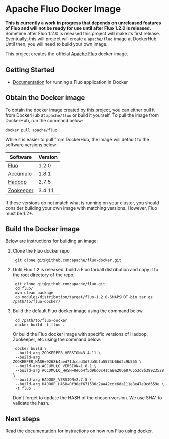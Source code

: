 # Apache Fluo Docker Image

**This is currently a work in progress that depends on unreleased features of Fluo and will not be ready for use until after Fluo 1.2.0 is released.**  Sometime after Fluo 1.2.0 is released this project will make its first release. Eventually, this will project will create a `apache/fluo` image at DockerHub. Until then, you will need to build your own image.

This project creates the official [Apache Fluo][Fluo] docker image.

## Getting Started

* [Documentation][docs] for running a Fluo application in Docker

## Obtain the Docker image

To obtain the docker image created by this project, you can either pull it from DockerHub at
`apache/fluo` or build it yourself. To pull the image from DockerHub, run the command below:

    docker pull apache/fluo

While it is easier to pull from DockerHub, the image will default to the software versions below:

| Software    | Version |
|-------------|---------|
| [Fluo]      | 1.2.0   |
| [Accumulo]  | 1.8.1   |
| [Hadoop]    | 2.7.5   |
| [Zookeeper] | 3.4.11  |

If these versions do not match what is running on your cluster, you should consider building
your own image with matching versions. However, Fluo must be 1.2+.

<!-- This section name should be stable as it's linked to from the web docs -->
## Build the Docker image

Below are instructions for building an image:

1. Clone the Fluo docker repo

        git clone git@github.com:apache/fluo-docker.git

2. Until Fluo 1.2 is released, build a Fluo tarball distribution and copy it to the root
   directory of the repo.

        git clone git@github.com:apache/fluo.git
        cd fluo/
        mvn clean package
        cp modules/distribution/target/fluo-1.2.0-SNAPSHOT-bin.tar.gz /path/to/fluo-docker/

3. Build the default Fluo docker image using the command below.

        cd /path/to/fluo-docker
        docker build -t fluo .

   Or build the Fluo docker image with specific versions of Hadoop, Zookeeper, etc using the command below:

        docker build \
        --build-arg ZOOKEEPER_VERSION=3.4.11 \
        --build-arg ZOOKEEPER_HASH=9268b4aed71dccad3d7da5bfa5573b66d2c9b565 \
        --build-arg ACCUMULO_VERSION=1.8.1 \
        --build-arg ACCUMULO_HASH=8e6b4f5d9bd0c41ca9a206e876553d8b39923528 \
        --build-arg HADOOP_VERSION=2.7.5 \
        --build-arg HADOOP_HASH=0f90ef671530c2aa42cde6da111e8e47e9cd659e \
        -t fluo .

   Don't forget to update the HASH of the chosen version. We use SHA1 to validate the hash.
## Next steps

Read the [documentation][docs] for instructions on how run Fluo using docker.

[Fluo]: https://fluo.apache.org/
[Accumulo]: https://accumulo.apache.org/
[Hadoop]: https://hadoop.apache.org/
[Zookeeper]: https://zookeeper.apache.org/
[docs]: https://fluo.apache.org/docs/fluo/1.2/administration/run-fluo-in-docker
